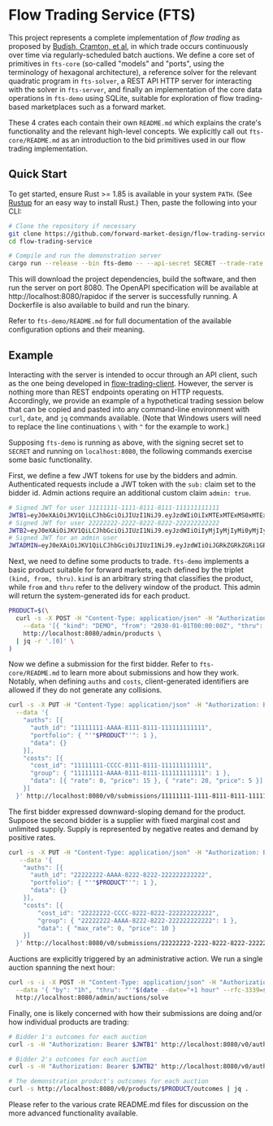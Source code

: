 # Flow Trading Service (FTS)

This project represents a complete implementation of *flow trading* as proposed
by [Budish, Cramton, et al](https://cramton.umd.edu/papers2020-2024/budish-cramton-kyle-lee-malec-flow-trading.pdf),
in which trade occurs continuously over time via regularly-scheduled batch auctions. We define a core set of primitives in `fts-core` (so-called
"models" and "ports", using the terminology of hexagonal architecture), a
reference solver for the relevant quadratic program in `fts-solver`, a REST API HTTP server for interacting with the solver in `fts-server`, and
finally an implementation of the core data operations in `fts-demo` using
SQLite, suitable for exploration of flow trading-based marketplaces such as a forward market.

These 4 crates each contain their own `README.md` which explains the crate's functionality and the relevant high-level concepts. We explicitly call out `fts-core/README.md` as an introduction to the bid primitives used in our flow trading implementation.

## Quick Start

To get started, ensure Rust >= 1.85 is available in your system `PATH`. (See [Rustup](https://rustup.rs/) for an easy way to install Rust.) Then, paste the following into your CLI:
```bash
# Clone the repository if necessary
git clone https://github.com/forward-market-design/flow-trading-service.git
cd flow-trading-service

# Compile and run the demonstration server
cargo run --release --bin fts-demo -- --api-secret SECRET --trade-rate 1h
```

This will download the project dependencies, build the software, and then run the server on port 8080. The OpenAPI specification will be available at http://localhost:8080/rapidoc if the server is successfully running. A Dockerfile is also available to build and run the binary.

Refer to `fts-demo/README.md` for full documentation of the available configuration options and their meaning.

## Example

Interacting with the server is intended to occur through an API client, such as the one being developed in [flow-trading-client](https://github.com/forward-market-design/flow-trading-client). However, the server is nothing more than REST endpoints operating on HTTP requests. Accordingly, we provide an example of a hypothetical trading session below that can be copied and pasted into any command-line environment with `curl`, `date`, and `jq` commands available. (Note that Windows users will need to replace the line continuations `\` with `^` for the example to work.)

Supposing `fts-demo` is running as above, with the signing secret set to `SECRET` and running on `localhost:8080`, the following commands exercise some basic functionality.

First, we define a few JWT tokens for use by the bidders and admin. Authenticated requests include a JWT token with the `sub:` claim set to the bidder id. Admin actions require an additional custom claim `admin: true`.
```bash
# Signed JWT for user 11111111-1111-8111-8111-111111111111
JWTB1=eyJ0eXAiOiJKV1QiLCJhbGciOiJIUzI1NiJ9.eyJzdWIiOiIxMTExMTExMS0xMTExLTgxMTEtODExMS0xMTExMTExMTExMTEifQ.jIy_I8E-VW1ToODyVzqU6dLrLaXKnbFGDvbqTs4N-Jo
# Signed JWT for user 22222222-2222-8222-8222-222222222222
JWTB2=eyJ0eXAiOiJKV1QiLCJhbGciOiJIUzI1NiJ9.eyJzdWIiOiIyMjIyMjIyMi0yMjIyLTgyMjItODIyMi0yMjIyMjIyMjIyMjIifQ.4x0mSmuS9s9CnMOYhjTd8WPB2ZUo0P3V0ak5Mdc0W1c
# Signed JWT for an admin user
JWTADMIN=eyJ0eXAiOiJKV1QiLCJhbGciOiJIUzI1NiJ9.eyJzdWIiOiJGRkZGRkZGRi1GRkZGLUZGRkYtRkZGRi1GRkZGRkZGRkZGRkYiLCJhZG1pbiI6dHJ1ZX0.CV3aldMRLqaRY2UsKYxFpC-tWI8EbJoXl7YlF4gYcjY
```

Next, we need to define some products to trade. `fts-demo` implements a basic product suitable for forward markets, each defined by the triplet `(kind, from, thru)`. `kind` is an arbitrary string that classifies the product, while `from` and `thru` refer to the delivery window of the product. This admin will return the system-generated ids for each product.
```bash
PRODUCT=$(\
  curl -s -X POST -H "Content-Type: application/json" -H "Authorization: Bearer $JWTADMIN" \
    --data '[{ "kind": "DEMO", "from": "2030-01-01T00:00:00Z", "thru": "2030-01-01T06:00:00Z" }]' \
    http://localhost:8080/admin/products \
  | jq -r '.[0]' \
)
```

Now we define a submission for the first bidder. Refer to `fts-core/README.md` to learn more about submissions and how they work. Notably, when defining `auths` and `costs`, client-generated identifiers are allowed if they do not generate any collisions.
```bash
curl -s -X PUT -H "Content-Type: application/json" -H "Authorization: Bearer $JWTB1" \
  --data '{
    "auths": [{
      "auth_id": "11111111-AAAA-8111-8111-111111111111",
      "portfolio": { "'"$PRODUCT"'": 1 },
      "data": {}
    }],
    "costs": [{
      "cost_id": "11111111-CCCC-8111-8111-111111111111",
      "group": { "11111111-AAAA-8111-8111-111111111111": 1 },
      "data": [{ "rate": 0, "price": 15 }, { "rate": 20, "price": 5 }]
    }]
  }' http://localhost:8080/v0/submissions/11111111-1111-8111-8111-111111111111 | jq . 
```

The first bidder expressed downward-sloping demand for the product. Suppose the second bidder is a supplier with fixed marginal cost and unlimited supply. Supply is represented by negative reates and demand by positive rates.
```bash
curl -s -X PUT -H "Content-Type: application/json" -H "Authorization: Bearer $JWTB2" \
   --data '{
    "auths": [{
      "auth_id": "22222222-AAAA-8222-8222-222222222222",
      "portfolio": { "'"$PRODUCT"'": 1 },
      "data": {}
    }],
    "costs": [{
        "cost_id": "22222222-CCCC-8222-8222-222222222222",
        "group": { "22222222-AAAA-8222-8222-222222222222": 1 },
        "data": { "max_rate": 0, "price": 10 }
    }]
  }' http://localhost:8080/v0/submissions/22222222-2222-8222-8222-222222222222 | jq . 
```

Auctions are explicitly triggered by an administrative action. We run a single auction spanning the next hour:
```bash
curl -s -i -X POST -H "Content-Type: application/json" -H "Authorization: Bearer $JWTADMIN" \
  --data '{ "by": "1h", "thru": "'"$(date --date="+1 hour" --rfc-3339=seconds)"'" }' \
  http://localhost:8080/admin/auctions/solve
```

Finally, one is likely concerned with how their submissions are doing and/or how individual products are trading:
```bash
# Bidder 1's outcomes for each auction 
curl -s -H "Authorization: Bearer $JWTB1" http://localhost:8080/v0/auths/11111111-AAAA-8111-8111-111111111111/outcomes | jq .

# Bidder 2's outcomes for each auction
curl -s -H "Authorization: Bearer $JWTB2" http://localhost:8080/v0/auths/22222222-AAAA-8222-8222-222222222222/outcomes | jq .

# The demonstration product's outcomes for each auction
curl -s http://localhost:8080/v0/products/$PRODUCT/outcomes | jq .
```

Please refer to the various crate README.md files for discussion on the more advanced functionality available.
